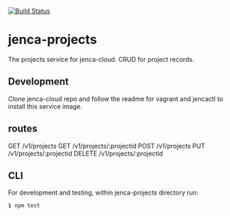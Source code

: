 [![Build Status](https://travis-ci.org/jenca-cloud/jenca-cloud.svg?branch=master)](https://travis-ci.org/jenca-cloud/jenca-cloud)

# jenca-projects

The projects service for jenca-cloud. CRUD for project records.

## Development

Clone jenca-cloud repo and follow the readme for vagrant and jencactl to install this service image.

## routes

GET /v1/projects
GET /v1/projects/:projectid
POST /v1/projects
PUT /v1/projects/:projectid
DELETE /v1/projects/:projectid

## CLI

For development and testing, within jenca-projects directory run:
```bash
$ npm test
```